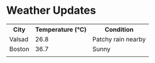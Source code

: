 # Weather Updates

<!-- WEATHER-UPDATE-START -->
<table><tr><th>City</th><th>Temperature (°C)</th><th>Condition</th></tr><tr><td>Valsad</td><td>26.8</td><td>Patchy rain nearby</td></tr><tr><td>Boston</td><td>36.7</td><td>Sunny</td></tr><tr><td></td><td></td><td></td></tr></table>
<!-- WEATHER-UPDATE-END -->
